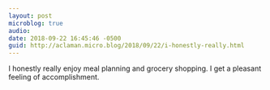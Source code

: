 ```yaml
---
layout: post
microblog: true
audio: 
date: 2018-09-22 16:45:46 -0500
guid: http://aclaman.micro.blog/2018/09/22/i-honestly-really.html
---
```

I honestly really enjoy meal planning and grocery shopping. I get a pleasant feeling of accomplishment.
